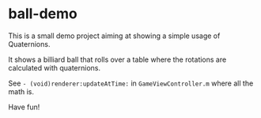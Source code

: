 # ball-demo

This is a small demo project aiming at showing a simple usage of Quaternions.

It shows a billiard ball that rolls over a table where the rotations are calculated with quaternions.

See `- (void)renderer:updateAtTime:` in `GameViewController.m` where all the math is.

Have fun!

